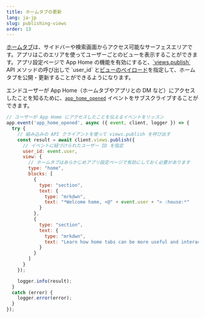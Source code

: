 ```yaml
---
title: ホームタブの更新
lang: ja-jp
slug: publishing-views
order: 13
---
```


<div class="section-content">
<a href="https://api.slack.com/surfaces/tabs/using">ホームタブ</a>は、サイドバーや検索画面からアクセス可能なサーフェスエリアです。アプリはこのエリアを使ってユーザーごとのビューを表示することができます。アプリ設定ページで App Home の機能を有効にすると、<a href="https://api.slack.com/methods/views.publish">`views.publish`</a> API メソッドの呼び出しで `user_id` と<a href="https://api.slack.com/reference/block-kit/views">ビューのペイロード</a>を指定して、ホームタブを公開・更新することができるようになります。

エンドユーザーが App Home（ホームタブやアプリとの DM など）にアクセスしたことを知るために、<a href="https://api.slack.com/events/app_home_opened">`app_home_opened`</a> イベントをサブスクライブすることができます。
</div>

```javascript
// ユーザーが App Home にアクセスしたことを伝えるイベントをリッスン
app.event('app_home_opened', async ({ event, client, logger }) => {
  try {
    // 組み込みの API クライアントを使って views.publish を呼び出す
    const result = await client.views.publish({
      // イベントに紐づけられたユーザー ID を指定
      user_id: event.user,
      view: {
        // ホームタブはあらかじめアプリ設定ページで有効にしておく必要があります
        type: "home",
        blocks: [
          {
            type: "section",
            text: {
              type: "mrkdwn",
              text: "*Welcome home, <@" + event.user + "> :house:*"
            }
          },
          {
            type: "section",
            text: {
              type: "mrkdwn",
              text: "Learn how home tabs can be more useful and interactive <https://api.slack.com/surfaces/tabs/using|*in the documentation*>."
            }
          }
        ]
      }
    });

    logger.info(result);
  }
  catch (error) {
    logger.error(error);
  }
});
```